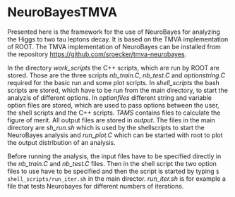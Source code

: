 # NeuroBayesTMVA

Presented here is the framework for the use of NeuroBayes for analyzing the Higgs to two tau leptons decay. It is based on the TMVA implementation of ROOT. The TMVA implementation of NeuroBayes can be installed from the repository https://github.com/sroecker/tmva-neurobayes. 

In the directory *work_scripts* the C++ scripts, which are run by ROOT are stored. Those are the three scripts *nb_train.C*, *nb_test.C* and *optionstring.C* required for the basic run and some plot scripts.
In *shell_scripts* the bash scripts are stored, which have to be run from the main directory, to start the analyzis of different options.
In *optionfiles* different string and variable option files are stored, which are used to pass options between the user, the shell scripts and the C++ scripts.
*TAMS* contains files to calculate the figure of merit.
All output files are stored in *output*.
The files in the main directory are *sh_run.sh* which is used by the shellscripts to start the NeuroBayes analysis and *run_plot.C* which can be started with root to plot the output distribution of an analysis.

Before running the analysis, the input files have to be specified directly in the *nb_train.C* and *nb_test.C* files. Then in the shell script the two option files to use have to be specified and then the script is started by typing 
`$ shell_scripts/run_iter.sh`
in the main director. *run_iter.sh* is for example a file that tests Neurobayes for different numbers of iterations.

